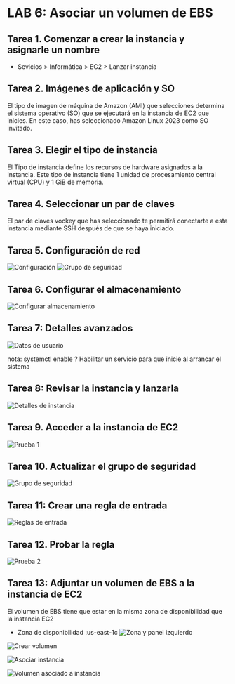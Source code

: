 # LAB 6: Asociar un volumen de EBS

## Tarea 1. Comenzar a crear la instancia y asignarle un nombre
- Sevicios > Informática > EC2 > Lanzar instancia

## Tarea 2. Imágenes de aplicación y SO
El tipo de imagen de máquina de Amazon (AMI) que selecciones determina el sistema operativo (SO) que se ejecutará en la instancia de EC2 que inicies. En este caso, has seleccionado Amazon Linux 2023 como SO invitado.

## Tarea 3. Elegir el tipo de instancia
El Tipo de instancia define los recursos de hardware asignados a la instancia. Este tipo de instancia tiene 1 unidad de procesamiento central virtual (CPU) y 1 GiB de memoria.

## Tarea 4. Seleccionar un par de claves
El par de claves vockey que has seleccionado te permitirá conectarte a esta instancia mediante SSH después de que se haya iniciado.

## Tarea 5. Configuración de red
![Configuración](image-28.png)
![Grupo de seguridad](image-29.png)

## Tarea 6. Configurar el almacenamiento
![Configurar almacenamiento](image-30.png)

## Tarea 7: Detalles avanzados
![Datos de usuario](image-31.png)

nota: systemctl enable ? Habilitar un servicio para que inicie al arrancar el sistema 

## Tarea 8: Revisar la instancia y lanzarla
![Detalles de instancia](image-32.png)

## Tarea 9. Acceder a la instancia de EC2
![Prueba 1](image-33.png)

## Tarea 10. Actualizar el grupo de seguridad
![Grupo de seguridad](image-34.png)

## Tarea 11: Crear una regla de entrada
![Reglas de entrada](image-36.png)

## Tarea 12. Probar la regla
![Prueba 2](image-35.png)

## Tarea 13: Adjuntar un volumen de EBS a la instancia de EC2
El volumen de EBS tiene que estar en la misma zona de disponibilidad que la instancia EC2

- Zona de disponibilidad :us-east-1c
![Zona y panel izquierdo](image-37.png)

![Crear volumen](image-38.png)

![Asociar instancia](image-39.png)

![Volumen asociado a instancia](image-40.png)